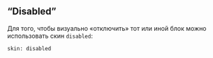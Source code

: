 ---
---

## “Disabled”

Для того, чтобы визуально «отключить» тот или иной блок можно использовать скин `disabled`:

    skin: disabled
